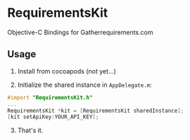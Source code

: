 RequirementsKit
===============

Objective-C Bindings for Gatherrequirements.com


## Usage

1. Install from cocoapods (not yet...)

2. Initialize the shared instance in `AppDelegate.m`:

```objective-c
#import "RequirementsKit.h"
...
RequirementsKit *kit = [RequirementsKit sharedInstance];
[kit setApiKey:YOUR_API_KEY];
```

3. That's it.
